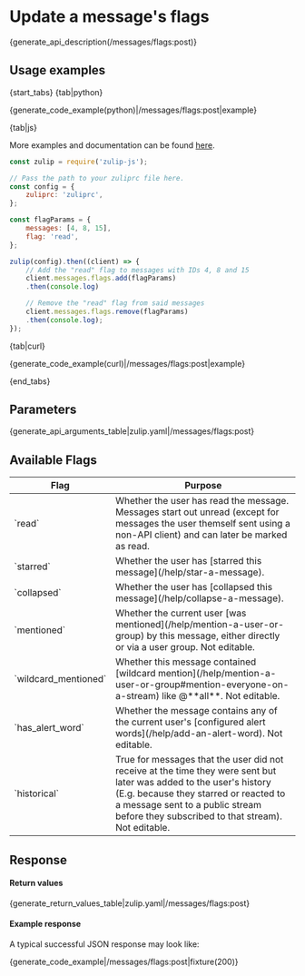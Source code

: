 # Update a message's flags

{generate_api_description(/messages/flags:post)}

## Usage examples

{start_tabs}
{tab|python}

{generate_code_example(python)|/messages/flags:post|example}

{tab|js}

More examples and documentation can be found [here](https://github.com/zulip/zulip-js).
```js
const zulip = require('zulip-js');

// Pass the path to your zuliprc file here.
const config = {
    zuliprc: 'zuliprc',
};

const flagParams = {
    messages: [4, 8, 15],
    flag: 'read',
};

zulip(config).then((client) => {
    // Add the "read" flag to messages with IDs 4, 8 and 15
    client.messages.flags.add(flagParams)
    .then(console.log)

    // Remove the "read" flag from said messages
    client.messages.flags.remove(flagParams)
    .then(console.log);
});
```

{tab|curl}

{generate_code_example(curl)|/messages/flags:post|example}

{end_tabs}

## Parameters

{generate_api_arguments_table|zulip.yaml|/messages/flags:post}

## Available Flags
<div>
    <table>
        <thead>
            <tr>
                <th style="width:30%">Flag</th>
                <th style="width:70%">Purpose</th>
            </tr>
        </thead>
        <tbody>
            <tr>
                <td>`read`</td>
                <td>
                    Whether the user has read the message.  Messages
                    start out unread (except for messages the user
                    themself sent using a non-API client) and can
                    later be marked as read.
                </td>
            </tr>
            <tr>
                <td>`starred`</td>
                <td>Whether the user has [starred this message](/help/star-a-message).</td>
            </tr>
            <tr>
                <td>`collapsed`</td>
                <td>Whether the user has [collapsed this message](/help/collapse-a-message).</td>
            </tr>
            <tr>
                <td>`mentioned`</td>
                <td>
                     Whether the current user [was
                     mentioned](/help/mention-a-user-or-group) by
                     this message, either directly or via a user
                     group.  Not editable.
                </td>
            </tr>
            <tr>
                <td>`wildcard_mentioned`</td>
                <td>
                     Whether this message contained [wildcard
                     mention](/help/mention-a-user-or-group#mention-everyone-on-a-stream)
                     like @**all**.  Not editable.
                </td>
            </tr>
            <tr>
                <td>`has_alert_word`</td>
                <td>
                     Whether the message contains any of the current
                     user's [configured alert
                     words](/help/add-an-alert-word).  Not editable.
                </td>
            </tr>
            <tr>
                <td>`historical`</td>
                <td>
                     True for messages that the user did not receive
                     at the time they were sent but later was added to
                     the user's history (E.g. because they starred or
                     reacted to a message sent to a public stream
                     before they subscribed to that stream).  Not
                     editable.
                </td>
            </tr>
        </tbody>
    </table>
</div>

## Response

#### Return values

{generate_return_values_table|zulip.yaml|/messages/flags:post}

#### Example response

A typical successful JSON response may look like:

{generate_code_example|/messages/flags:post|fixture(200)}
